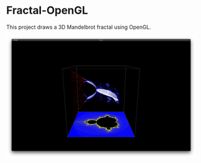 # Fractal-OpenGL

This project draws a 3D Mandelbrot fractal using OpenGL.
<br/>

<p align="center">
     <img src="/images/fractal.png" alt="alt text" width="640px">
</p>
